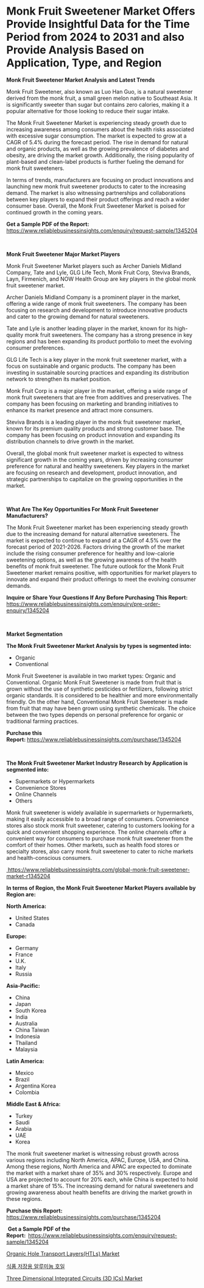 <p><h1>Monk Fruit Sweetener Market Offers Provide Insightful Data for the Time Period from 2024 to 2031 and also Provide Analysis Based on Application, Type, and Region</h1></p><p><strong>Monk Fruit Sweetener Market Analysis and Latest Trends</strong></p>
<p><p>Monk Fruit Sweetener, also known as Luo Han Guo, is a natural sweetener derived from the monk fruit, a small green melon native to Southeast Asia. It is significantly sweeter than sugar but contains zero calories, making it a popular alternative for those looking to reduce their sugar intake.</p><p>The Monk Fruit Sweetener Market is experiencing steady growth due to increasing awareness among consumers about the health risks associated with excessive sugar consumption. The market is expected to grow at a CAGR of 5.4% during the forecast period. The rise in demand for natural and organic products, as well as the growing prevalence of diabetes and obesity, are driving the market growth. Additionally, the rising popularity of plant-based and clean-label products is further fueling the demand for monk fruit sweeteners.</p><p>In terms of trends, manufacturers are focusing on product innovations and launching new monk fruit sweetener products to cater to the increasing demand. The market is also witnessing partnerships and collaborations between key players to expand their product offerings and reach a wider consumer base. Overall, the Monk Fruit Sweetener Market is poised for continued growth in the coming years.</p></p>
<p><strong>Get a Sample PDF of the Report:&nbsp;</strong> <a href="https://www.reliablebusinessinsights.com/enquiry/request-sample/1345204">https://www.reliablebusinessinsights.com/enquiry/request-sample/1345204</a></p>
<p>&nbsp;</p>
<p><strong>Monk Fruit Sweetener Major Market Players</strong></p>
<p><p>Monk Fruit Sweetener Market players such as Archer Daniels Midland Company, Tate and Lyle, GLG Life Tech, Monk Fruit Corp, Steviva Brands, Layn, Firmenich, and NOW Health Group are key players in the global monk fruit sweetener market.</p><p>Archer Daniels Midland Company is a prominent player in the market, offering a wide range of monk fruit sweeteners. The company has been focusing on research and development to introduce innovative products and cater to the growing demand for natural sweeteners.</p><p>Tate and Lyle is another leading player in the market, known for its high-quality monk fruit sweeteners. The company has a strong presence in key regions and has been expanding its product portfolio to meet the evolving consumer preferences.</p><p>GLG Life Tech is a key player in the monk fruit sweetener market, with a focus on sustainable and organic products. The company has been investing in sustainable sourcing practices and expanding its distribution network to strengthen its market position.</p><p>Monk Fruit Corp is a major player in the market, offering a wide range of monk fruit sweeteners that are free from additives and preservatives. The company has been focusing on marketing and branding initiatives to enhance its market presence and attract more consumers.</p><p>Steviva Brands is a leading player in the monk fruit sweetener market, known for its premium quality products and strong customer base. The company has been focusing on product innovation and expanding its distribution channels to drive growth in the market.</p><p>Overall, the global monk fruit sweetener market is expected to witness significant growth in the coming years, driven by increasing consumer preference for natural and healthy sweeteners. Key players in the market are focusing on research and development, product innovation, and strategic partnerships to capitalize on the growing opportunities in the market.</p></p>
<p>&nbsp;</p>
<p><strong>What Are The Key Opportunities For Monk Fruit Sweetener Manufacturers?</strong></p>
<p><p>The Monk Fruit Sweetener market has been experiencing steady growth due to the increasing demand for natural alternative sweeteners. The market is expected to continue to expand at a CAGR of 4.5% over the forecast period of 2021-2026. Factors driving the growth of the market include the rising consumer preference for healthy and low-calorie sweetening options, as well as the growing awareness of the health benefits of monk fruit sweetener. The future outlook for the Monk Fruit Sweetener market remains positive, with opportunities for market players to innovate and expand their product offerings to meet the evolving consumer demands.</p></p>
<p><strong>Inquire or Share Your Questions If Any Before Purchasing This Report:</strong> <a href="https://www.reliablebusinessinsights.com/enquiry/pre-order-enquiry/1345204">https://www.reliablebusinessinsights.com/enquiry/pre-order-enquiry/1345204</a></p>
<p>&nbsp;</p>
<p><strong>Market Segmentation</strong></p>
<p><strong>The Monk Fruit Sweetener Market Analysis by types is segmented into:</strong></p>
<p><ul><li>Organic</li><li>Conventional</li></ul></p>
<p><p>Monk Fruit Sweetener is available in two market types: Organic and Conventional. Organic Monk Fruit Sweetener is made from fruit that is grown without the use of synthetic pesticides or fertilizers, following strict organic standards. It is considered to be healthier and more environmentally friendly. On the other hand, Conventional Monk Fruit Sweetener is made from fruit that may have been grown using synthetic chemicals. The choice between the two types depends on personal preference for organic or traditional farming practices.</p></p>
<p><strong>Purchase this Report:&nbsp;</strong><a href="https://www.reliablebusinessinsights.com/purchase/1345204">https://www.reliablebusinessinsights.com/purchase/1345204</a></p>
<p>&nbsp;</p>
<p><strong>The Monk Fruit Sweetener Market Industry Research by Application is segmented into:</strong></p>
<p><ul><li>Supermarkets or Hypermarkets</li><li>Convenience Stores</li><li>Online Channels</li><li>Others</li></ul></p>
<p><p>Monk fruit sweetener is widely available in supermarkets or hypermarkets, making it easily accessible to a broad range of consumers. Convenience stores also stock monk fruit sweetener, catering to customers looking for a quick and convenient shopping experience. The online channels offer a convenient way for consumers to purchase monk fruit sweetener from the comfort of their homes. Other markets, such as health food stores or specialty stores, also carry monk fruit sweetener to cater to niche markets and health-conscious consumers.</p></p>
<p><a href="https://www.reliablebusinessinsights.com/global-monk-fruit-sweetener-market-r1345204">&nbsp;https://www.reliablebusinessinsights.com/global-monk-fruit-sweetener-market-r1345204</a></p>
<p><strong>In terms of Region, the Monk Fruit Sweetener Market Players available by Region are:</strong></p>
<p>
    <p> <strong> North America: </strong>
        <ul>
            <li>United States</li>
            <li>Canada</li>
        </ul>
        </p> 
    <p> <strong> Europe: </strong>
        <ul>
            <li>Germany</li>
            <li>France</li>
            <li>U.K.</li>
            <li>Italy</li>
            <li>Russia</li>
        </ul>
        </p> 
    <p> <strong> Asia-Pacific: </strong>
        <ul>
            <li>China</li>
            <li>Japan</li>
            <li>South Korea</li>
            <li>India</li>
            <li>Australia</li>
            <li>China Taiwan</li>
            <li>Indonesia</li>
            <li>Thailand</li>
            <li>Malaysia</li>
        </ul>
        </p> 
    <p> <strong> Latin America: </strong>
        <ul>
            <li>Mexico</li>
            <li>Brazil</li>
            <li>Argentina Korea</li>
            <li>Colombia</li>
        </ul>
        </p> 
    <p> <strong> Middle East & Africa: </strong>
        <ul>
            <li>Turkey</li>
            <li>Saudi</li>
            <li>Arabia</li>
            <li>UAE</li>
            <li>Korea</li>
        </ul>
    </p>
    </p>
<p><p>The monk fruit sweetener market is witnessing robust growth across various regions including North America, APAC, Europe, USA, and China. Among these regions, North America and APAC are expected to dominate the market with a market share of 35% and 30% respectively. Europe and USA are projected to account for 20% each, while China is expected to hold a market share of 15%. The increasing demand for natural sweeteners and growing awareness about health benefits are driving the market growth in these regions.</p></p>
<p><strong>Purchase this Report: </strong><a href="https://www.reliablebusinessinsights.com/purchase/1345204">https://www.reliablebusinessinsights.com/purchase/1345204</a></p>
<p>&nbsp;<strong>Get a Sample PDF of the Report:&nbsp;&nbsp;</strong><a href="https://www.reliablebusinessinsights.com/enquiry/request-sample/1345204">https://www.reliablebusinessinsights.com/enquiry/request-sample/1345204</a></p>
<p><strong></strong></p>
<p><p><a href="https://github.com/AKSHATREPORTPRIME/Market-Research-Report-List-5/blob/main/organic-hole-transport-layershtls-market.md">Organic Hole Transport Layers(HTLs) Market</a></p><p><a href="https://github.com/AlexanderElliott1993/Market-Research-Report-List-1/blob/main/1616737160070.md">식품 저장용 알루미늄 호일</a></p><p><a href="https://github.com/indrystar/Market-Research-Report-List-3/blob/main/three-dimensional-integrated-circuits-3d-ics-market.md">Three Dimensional Integrated Circuits (3D ICs) Market</a></p></p>
